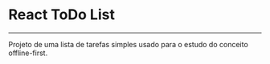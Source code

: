 # React ToDo List

---

Projeto de uma lista de tarefas simples usado para o estudo do conceito offline-first.
